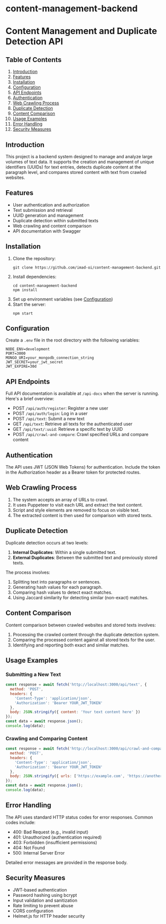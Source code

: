 # content-management-backend

# Content Management and Duplicate Detection API

## Table of Contents
1. [Introduction](#introduction)
2. [Features](#features)
3. [Installation](#installation)
4. [Configuration](#configuration)
5. [API Endpoints](#api-endpoints)
6. [Authentication](#authentication)
7. [Web Crawling Process](#web-crawling-process)
8. [Duplicate Detection](#duplicate-detection)
9. [Content Comparison](#content-comparison)
10. [Usage Examples](#usage-examples)
11. [Error Handling](#error-handling)
12. [Security Measures](#security-measures)

## Introduction

This project is a backend system designed to manage and analyze large volumes of text data. It supports the creation and management of unique identifiers (UUIDs) for text entries, detects duplicate content at the paragraph level, and compares stored content with text from crawled websites.

## Features

- User authentication and authorization
- Text submission and retrieval
- UUID generation and management
- Duplicate detection within submitted texts
- Web crawling and content comparison
- API documentation with Swagger

## Installation

1. Clone the repository:
   ```
   git clone https://github.com/imad-oi/content-management-backend.git
   ```
2. Install dependencies:
   ```
   cd content-management-backend
   npm install
   ```
3. Set up environment variables (see [Configuration](#configuration))
4. Start the server:
   ```
   npm start
   ```

## Configuration

Create a `.env` file in the root directory with the following variables:

```
NODE_ENV=development
PORT=3000
MONGO_URI=your_mongodb_connection_string
JWT_SECRET=your_jwt_secret
JWT_EXPIRE=30d
```

## API Endpoints

Full API documentation is available at `/api-docs` when the server is running. Here's a brief overview:

- POST `/api/auth/register`: Register a new user
- POST `/api/auth/login`: Log in a user
- POST `/api/text`: Submit a new text
- GET `/api/text`: Retrieve all texts for the authenticated user
- GET `/api/text/:uuid`: Retrieve a specific text by UUID
- POST `/api/crawl-and-compare`: Crawl specified URLs and compare content

## Authentication

The API uses JWT (JSON Web Tokens) for authentication. Include the token in the Authorization header as a Bearer token for protected routes.

## Web Crawling Process

1. The system accepts an array of URLs to crawl.
2. It uses Puppeteer to visit each URL and extract the text content.
3. Script and style elements are removed to focus on visible text.
4. The extracted content is then used for comparison with stored texts.

## Duplicate Detection

Duplicate detection occurs at two levels:

1. **Internal Duplicates**: Within a single submitted text.
2. **External Duplicates**: Between the submitted text and previously stored texts.

The process involves:

1. Splitting text into paragraphs or sentences.
2. Generating hash values for each paragraph.
3. Comparing hash values to detect exact matches.
4. Using Jaccard similarity for detecting similar (non-exact) matches.

## Content Comparison

Content comparison between crawled websites and stored texts involves:

1. Processing the crawled content through the duplicate detection system.
2. Comparing the processed content against all stored texts for the user.
3. Identifying and reporting both exact and similar matches.

## Usage Examples

### Submitting a New Text

```javascript
const response = await fetch('http://localhost:3000/api/text', {
  method: 'POST',
  headers: {
    'Content-Type': 'application/json',
    'Authorization': 'Bearer YOUR_JWT_TOKEN'
  },
  body: JSON.stringify({ content: 'Your text content here' })
});
const data = await response.json();
console.log(data);
```

### Crawling and Comparing Content

```javascript
const response = await fetch('http://localhost:3000/api/crawl-and-compare', {
  method: 'POST',
  headers: {
    'Content-Type': 'application/json',
    'Authorization': 'Bearer YOUR_JWT_TOKEN'
  },
  body: JSON.stringify({ urls: ['https://example.com', 'https://another-example.com'] })
});
const data = await response.json();
console.log(data);
```

## Error Handling

The API uses standard HTTP status codes for error responses. Common codes include:

- 400: Bad Request (e.g., invalid input)
- 401: Unauthorized (authentication required)
- 403: Forbidden (insufficient permissions)
- 404: Not Found
- 500: Internal Server Error

Detailed error messages are provided in the response body.

## Security Measures

- JWT-based authentication
- Password hashing using bcrypt
- Input validation and sanitization
- Rate limiting to prevent abuse
- CORS configuration
- Helmet.js for HTTP header security
